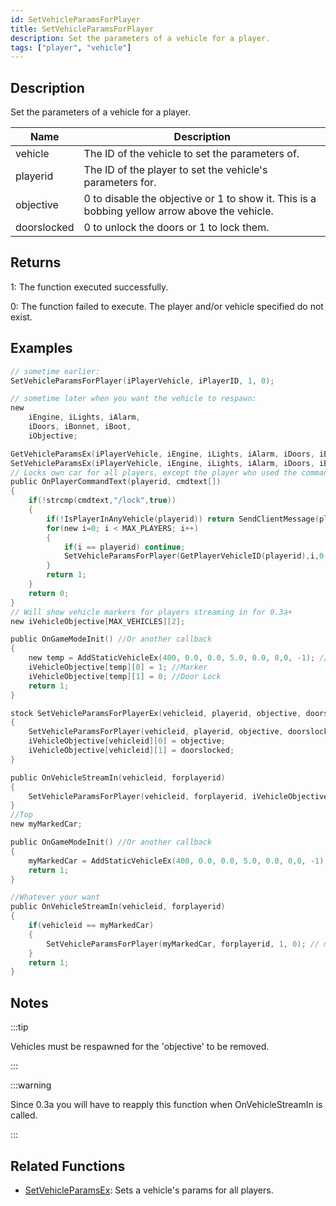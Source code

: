 ```yaml
---
id: SetVehicleParamsForPlayer
title: SetVehicleParamsForPlayer
description: Set the parameters of a vehicle for a player.
tags: ["player", "vehicle"]
---
```


## Description

Set the parameters of a vehicle for a player.

| Name        | Description                                                                                   |
| ----------- | --------------------------------------------------------------------------------------------- |
| vehicle     | The ID of the vehicle to set the parameters of.                                               |
| playerid    | The ID of the player to set the vehicle's parameters for.                                     |
| objective   | 0 to disable the objective or 1 to show it. This is a bobbing yellow arrow above the vehicle. |
| doorslocked | 0 to unlock the doors or 1 to lock them.                                                      |

## Returns

1: The function executed successfully.

0: The function failed to execute. The player and/or vehicle specified do not exist.

## Examples

```c
// sometime earlier:
SetVehicleParamsForPlayer(iPlayerVehicle, iPlayerID, 1, 0);

// sometime later when you want the vehicle to respawn:
new
    iEngine, iLights, iAlarm,
    iDoors, iBonnet, iBoot,
    iObjective;

GetVehicleParamsEx(iPlayerVehicle, iEngine, iLights, iAlarm, iDoors, iBonnet, iBoot, iObjective);
SetVehicleParamsEx(iPlayerVehicle, iEngine, iLights, iAlarm, iDoors, iBonnet, iBoot, 0);
// Locks own car for all players, except the player who used the command.
public OnPlayerCommandText(playerid, cmdtext[])
{
    if(!strcmp(cmdtext,"/lock",true))
    {
        if(!IsPlayerInAnyVehicle(playerid)) return SendClientMessage(playerid,0xFFFFFFAA,"You have to be inside a vehicle.");
        for(new i=0; i < MAX_PLAYERS; i++)
        {
            if(i == playerid) continue;
            SetVehicleParamsForPlayer(GetPlayerVehicleID(playerid),i,0,1);
        }
        return 1;
    }
    return 0;
}
// Will show vehicle markers for players streaming in for 0.3a+
new iVehicleObjective[MAX_VEHICLES][2];

public OnGameModeInit() //Or another callback
{
    new temp = AddStaticVehicleEx(400, 0.0, 0.0, 5.0, 0.0, 0,0, -1); //ID 1
    iVehicleObjective[temp][0] = 1; //Marker
    iVehicleObjective[temp][1] = 0; //Door Lock
    return 1;
}

stock SetVehicleParamsForPlayerEx(vehicleid, playerid, objective, doorslocked)
{
    SetVehicleParamsForPlayer(vehicleid, playerid, objective, doorslocked);
    iVehicleObjective[vehicleid][0] = objective;
    iVehicleObjective[vehicleid][1] = doorslocked;
}

public OnVehicleStreamIn(vehicleid, forplayerid)
{
    SetVehicleParamsForPlayer(vehicleid, forplayerid, iVehicleObjective[vehicleid][0], iVehicleObjective[vehicleid][1]);
}
//Top
new myMarkedCar;

public OnGameModeInit() //Or another callback
{
    myMarkedCar = AddStaticVehicleEx(400, 0.0, 0.0, 5.0, 0.0, 0,0, -1); //For example: Black Landstalker near Blueberry Acres
    return 1;
}

//Whatever your want
public OnVehicleStreamIn(vehicleid, forplayerid)
{
    if(vehicleid == myMarkedCar)
    {
        SetVehicleParamsForPlayer(myMarkedCar, forplayerid, 1, 0); // marker can be visible only if the vehicle streamed for player
    }
    return 1;
}
```

## Notes

:::tip

Vehicles must be respawned for the 'objective' to be removed.

:::

:::warning

Since 0.3a you will have to reapply this function when OnVehicleStreamIn is called.

:::

## Related Functions

- [SetVehicleParamsEx](functions/SetVehicleParamsEx.md): Sets a vehicle's params for all players.
